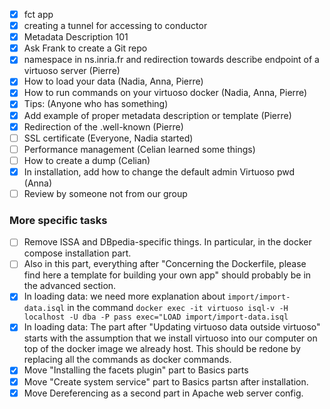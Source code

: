 - [x] fct app
- [x] creating a tunnel for accessing to conductor
- [x] Metadata Description 101
- [x] Ask Frank to create a Git repo
- [x] namespace in ns.inria.fr and redirection towards describe endpoint of a virtuoso server (Pierre)
- [x] How to load your data (Nadia, Anna, Pierre)
- [x] How to run commands on your virtuoso docker (Nadia, Anna, Pierre)
- [x] Tips: (Anyone who has something)
- [x] Add example of proper metadata description or template (Pierre)
- [x] Redirection of the .well-known (Pierre)
- [ ] SSL certificate (Everyone, Nadia started)
- [ ] Performance management (Celian learned some things)
- [ ] How to create a dump (Celian)
- [x] In installation, add how to change the default admin Virtuoso pwd (Anna)
- [ ] Review by someone not from our group

### More specific tasks
- [ ] Remove ISSA and DBpedia-specific things. In particular, in the docker compose installation part.
- [ ] Also in this part, everything after "Concerning the Dockerfile, please find here a template for building your own app" should probably be in the advanced section.
- [x] In loading data: we need more explanation about `import/import-data.isql` in the command `docker exec -it virtuoso isql-v -H localhost -U dba -P pass exec="LOAD import/import-data.isql`
- [x] In loading data: The part after "Updating virtuoso data outside virtuoso" starts with the assumption that we install virtuoso into our computer on top of the docker image we already host. This should be redone by replacing all the commands as docker commands.
- [x] Move "Installing the facets plugin" part to Basics parts
- [x] Move "Create system service" part to Basics partsn after installation.
- [x] Move Dereferencing as a second part in Apache web server config.
